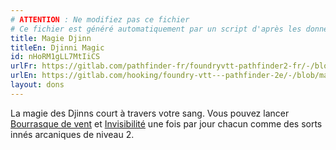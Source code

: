 ```yaml
---
# ATTENTION : Ne modifiez pas ce fichier
# Ce fichier est généré automatiquement par un script d'après les données du module Foundry VTT officiel et de sa traduction
title: Magie Djinn
titleEn: Djinni Magic
id: nHoRM1gLL7MtIiCS
urlFr: https://gitlab.com/pathfinder-fr/foundryvtt-pathfinder2-fr/-/blob/master/data/feats/nHoRM1gLL7MtIiCS.htm
urlEn: https://gitlab.com/hooking/foundry-vtt---pathfinder-2e/-/blob/master/packs/data/feats.db/djinni-magic.json
layout: dons
---
```

La magie des Djinns court à travers votre sang. Vous pouvez lancer [Bourrasque de vent](../sorts/bourrasque.md) et [Invisibilité](../sorts/invisibilité.md) une fois par jour chacun comme des sorts innés arcaniques de niveau 2.
